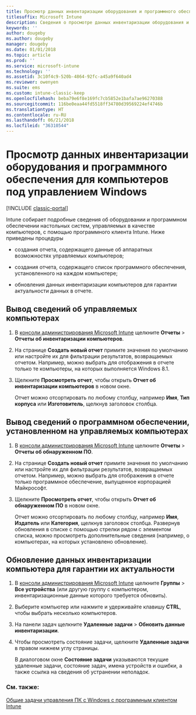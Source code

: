 ```yaml
---
title: Просмотр данных инвентаризации оборудования и программного обеспечения для компьютеров под управлением Windows
titlesuffix: Microsoft Intune
description: Сведения о просмотре данных инвентаризации оборудования и программного обеспечения для настольных систем Windows с программным клиентом Intune.
keywords: ''
author: dougeby
ms.author: dougeby
manager: dougeby
ms.date: 01/01/2018
ms.topic: article
ms.prod: ''
ms.service: microsoft-intune
ms.technology: ''
ms.assetid: 3c10f4c9-520b-4864-92fc-a45a9f640ad4
ms.reviewer: owenyen
ms.suite: ems
ms.custom: intune-classic-keep
ms.openlocfilehash: beba79e6f8e169fc7cb5852e1bafa7ae96270388
ms.sourcegitcommit: 116be0eaa44fd5518ff34780d39569224ef4746b
ms.translationtype: HT
ms.contentlocale: ru-RU
ms.lasthandoff: 06/21/2018
ms.locfileid: "36310544"
---
```

# <a name="view-hardware-and-software-inventory-for-windows-pcs"></a>Просмотр данных инвентаризации оборудования и программного обеспечения для компьютеров под управлением Windows

[!INCLUDE [classic-portal](includes/classic-portal.md)]

Intune собирает подробные сведения об оборудовании и программном обеспечении настольных систем, управляемых в качестве компьютеров, с помощью программного клиента Intune. Ниже приведены процедуры

-   создания отчета, содержащего данные об аппаратных возможностях управляемых компьютеров;

-   создания отчета, содержащего список программного обеспечения, установленного на каждом компьютере;

-   обновления данных инвентаризации компьютеров для гарантии актуальности данных в отчете.

## <a name="to-display-information-about-pcs-you-manage"></a>Вывод сведений об управляемых компьютерах

1.  В [консоли администрирования Microsoft Intune](https://manage.microsoft.com/) щелкните **Отчеты** &gt; **Отчеты об инвентаризации компьютеров**.

2.  На странице **Создать новый отчет** примите значения по умолчанию или настройте их для фильтрации результатов, возвращаемых отчетом. Например, можно выбрать для отображения в отчете только те компьютеры, на которых выполняется Windows 8.1.

3.  Щелкните **Просмотреть отчет**, чтобы открыть **Отчет об инвентаризации компьютеров** в новом окне.

    Отчет можно отсортировать по любому столбцу, например **Имя**, **Тип корпуса** или **Изготовитель**, щелкнув заголовок столбца.

## <a name="to-display-software-installed-on-pcs-you-manage"></a>Вывод сведений о программном обеспечении, установленном на управляемых компьютерах

1.  В [консоли администрирования Microsoft Intune](https://manage.microsoft.com/) щелкните **Отчеты** &gt; **Отчеты об обнаруженном ПО**.

2.  На странице **Создать новый отчет** примите значения по умолчанию или настройте их для фильтрации результатов, возвращаемых отчетом. Например, можно выбрать для отображения в отчете только программное обеспечение, выпущенное корпорацией Майкрософт.

3.  Щелкните **Просмотреть отчет**, чтобы открыть **Отчет об обнаруженном ПО** в новом окне.

    Отчет можно отсортировать по любому столбцу, например **Имя**, **Издатель** или **Категория**, щелкнув заголовок столбца. Развернув обновления в списке с помощью стрелки рядом с элементом списка, можно просмотреть дополнительные сведения (например, о компьютерах, на которых установлено обновление).

## <a name="to-refresh-computer-inventory-to-ensure-it-is-current"></a>Обновление данных инвентаризации компьютера для гарантии их актуальности

1.  В [консоли администрирования Microsoft Intune](https://manage.microsoft.com/) щелкните **Группы** &gt; **Все устройства** (или другую группу с компьютером, инвентаризационные данные которого требуется обновить).

2.  Выберите компьютер или нажмите и удерживайте клавишу **CTRL**, чтобы выбрать несколько компьютеров.

3.  На панели задач щелкните **Удаленные задачи** &gt; **Обновить данные инвентаризации**.

4.  Чтобы просмотреть состояние задачи, щелкните **Удаленные задачи** в правом нижнем углу страницы.

    В диалоговом окне **Состояние задачи** указываются текущие удаленные задачи, состояние задач, имена устройств и ошибки, а также ссылка на сведения об устранении неполадок.

### <a name="see-also"></a>См. также:

[Общие задачи управления ПК с Windows с программным клиентом Intune](common-windows-pc-management-tasks-with-the-microsoft-intune-computer-client.md)